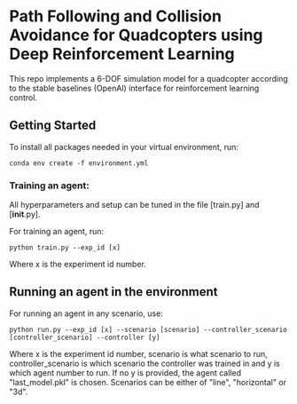 # Path Following and Collision Avoidance for Quadcopters using Deep Reinforcement Learning

This repo implements a 6-DOF simulation model for a quadcopter according to the stable baselines (OpenAI) interface for reinforcement learning control.
## Getting Started

To install all packages needed in your virtual environment, run:

```
conda env create -f environment.yml
```
 
### Training an agent:

All hyperparameters and setup can be tuned in the file [train.py] and [__init__.py].

For training an agent, run:

```
python train.py --exp_id [x]
```

Where x is the experiment id number. 


## Running an agent in the environment

For running an agent in any scenario, use:

```
python run.py --exp_id [x] --scenario [scenario] --controller_scenario [controller_scenario] --controller [y]
```

Where x is the experiment id number, scenario is what scenario to run, controller_scenario is which scenario the controller was trained in and y is
which agent number to run. If no y is provided, the agent called "last_model.pkl" is chosen. Scenarios can be either of "line", "horizontal" or
"3d".


